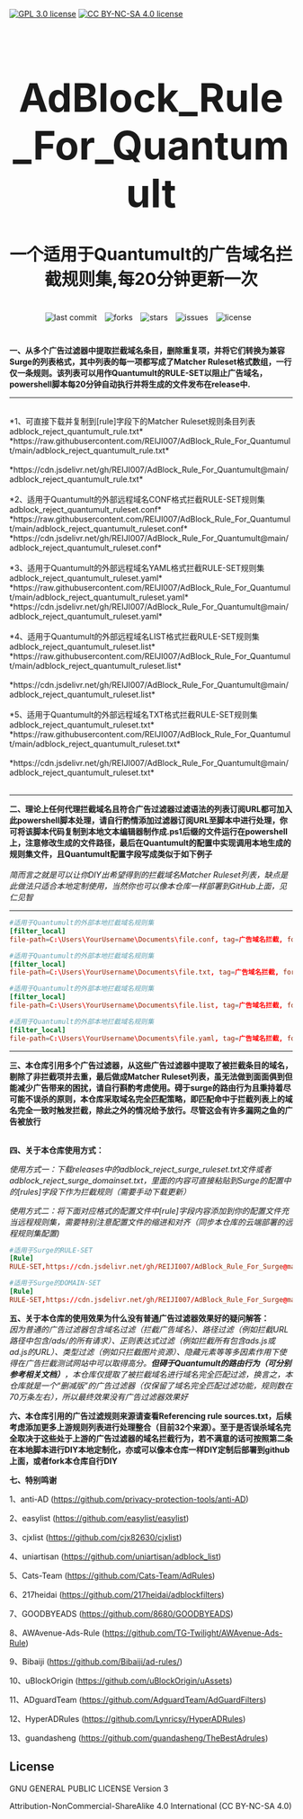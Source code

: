 [![GPL 3.0 license](https://img.shields.io/badge/License-GPL%20v3-blue.svg)](https://github.com/REIJI007/AdBlock_Rule_For_Clash/blob/main/LICENSE-GPL3.0)
[![CC BY-NC-SA 4.0 license](https://img.shields.io/badge/License-CC%20BY--NC--SA%204.0-lightgrey.svg)](https://github.com/REIJI007/AdBlock_Rule_For_Clash/blob/main/LICENSE-CC%20BY-NC-SA%204.0)
<!-- 居中的大标题 -->
<h1 align="center" style="font-size: 70px; margin-bottom: 20px;">AdBlock_Rule_For_Quantumult</h1>

<!-- 居中的副标题 -->
<h2 align="center" style="font-size: 30px; margin-bottom: 40px;">一个适用于Quantumult的广告域名拦截规则集,每20分钟更新一次</h2>

<!-- 徽章（根据需要调整） -->
<p align="center" style="margin-bottom: 40px;">
    <img src="https://img.shields.io/badge/last%20commit-today-brightgreen" alt="last commit" style="margin-right: 10px;">
    <img src="https://img.shields.io/github/forks/REIJI007/AdBlock_Rule_For_Quantumult" alt="forks" style="margin-right: 10px;">
    <img src="https://img.shields.io/github/stars/REIJI007/AdBlock_Rule_For_Quantumult" alt="stars" style="margin-right: 10px;">
    <img src="https://img.shields.io/github/issues/REIJI007/AdBlock_Rule_For_Quantumult" alt="issues" style="margin-right: 10px;">
    <img src="https://img.shields.io/github/license/REIJI007/AdBlock_Rule_For_Quantumult" alt="license" style="margin-right: 10px;">
</p>

**一、从多个广告过滤器中提取拦截域名条目，删除重复项，并将它们转换为兼容Surge的列表格式，其中列表的每一项都写成了Matcher Ruleset格式数组，一行仅一条规则。该列表可以用作Quantumult的RULE-SET以阻止广告域名， powershell脚本每20分钟自动执行并将生成的文件发布在release中.**

<hr>

<br>
*1、可直接下载并复制到[rule]字段下的Matcher Ruleset规则条目列表 adblock_reject_quantumult_rule.txt* 
<br>
*https://raw.githubusercontent.com/REIJI007/AdBlock_Rule_For_Quantumult/main/adblock_reject_quantumult_rule.txt*
<br>
<br>
*https://cdn.jsdelivr.net/gh/REIJI007/AdBlock_Rule_For_Quantumult@main/adblock_reject_quantumult_rule.txt*
<br>
<br>
*2、适用于Quantumult的外部远程域名CONF格式拦截RULE-SET规则集 adblock_reject_quantumult_ruleset.conf* 
<br>
*https://raw.githubusercontent.com/REIJI007/AdBlock_Rule_For_Quantumult/main/adblock_reject_quantumult_ruleset.conf*
<br>
*https://cdn.jsdelivr.net/gh/REIJI007/AdBlock_Rule_For_Quantumult@main/adblock_reject_quantumult_ruleset.conf*
<br>
<br>
*3、适用于Quantumult的外部远程域名YAML格式拦截RULE-SET规则集 adblock_reject_quantumult_ruleset.yaml* 
<br>
*https://raw.githubusercontent.com/REIJI007/AdBlock_Rule_For_Quantumult/main/adblock_reject_quantumult_ruleset.yaml*
<br>
*https://cdn.jsdelivr.net/gh/REIJI007/AdBlock_Rule_For_Quantumult@main/adblock_reject_quantumult_ruleset.yaml*
<br>
<br>
*4、适用于Quantumult的外部远程域名LIST格式拦截RULE-SET规则集 adblock_reject_quantumult_ruleset.list* 
<br>
*https://raw.githubusercontent.com/REIJI007/AdBlock_Rule_For_Quantumult/main/adblock_reject_quantumult_ruleset.list*
<br>
<br>
*https://cdn.jsdelivr.net/gh/REIJI007/AdBlock_Rule_For_Quantumult@main/adblock_reject_quantumult_ruleset.list*
<br>
<br>
*5、适用于Quantumult的外部远程域名TXT格式拦截RULE-SET规则集 adblock_reject_quantumult_ruleset.txt* 
<br>
*https://raw.githubusercontent.com/REIJI007/AdBlock_Rule_For_Quantumult/main/adblock_reject_quantumult_ruleset.txt*
<br>
<br>
*https://cdn.jsdelivr.net/gh/REIJI007/AdBlock_Rule_For_Quantumult@main/adblock_reject_quantumult_ruleset.txt*
<br>
<br>


<hr>

**二、理论上任何代理拦截域名且符合广告过滤器过滤语法的列表订阅URL都可加入此powershell脚本处理，请自行酌情添加过滤器订阅URL至脚本中进行处理，你可将该脚本代码复制到本地文本编辑器制作成.ps1后缀的文件运行在powershell上，注意修改生成的文件路径，最后在Quantumult的配置中实现调用本地生成的规则集文件，且Quantumult配置字段写成类似于如下例子**
<br>
<br>
*简而言之就是可以让你DIY出希望得到的拦截域名Matcher Ruleset列表，缺点是此做法只适合本地定制使用，当然你也可以像本仓库一样部署到GitHub上面，见仁见智*
<hr>


```conf
#适用于Quantumult的外部本地拦截域名规则集
[filter_local]
file-path=C:\Users\YourUsername\Documents\file.conf, tag=广告域名拦截, force-policy=reject, enabled=true  #你的外部本地拦截域名规则集文件保存路径

```
```conf
#适用于Quantumult的外部本地拦截域名规则集
[filter_local]
file-path=C:\Users\YourUsername\Documents\file.txt, tag=广告域名拦截, force-policy=reject, enabled=true  #你的外部本地拦截域名规则集文件保存路径

```
```conf
#适用于Quantumult的外部本地拦截域名规则集
[filter_local]
file-path=C:\Users\YourUsername\Documents\file.list, tag=广告域名拦截, force-policy=reject, enabled=true  #你的外部本地拦截域名规则集文件保存路径

```
```conf
#适用于Quantumult的外部本地拦截域名规则集
[filter_local]
file-path=C:\Users\YourUsername\Documents\file.yaml, tag=广告域名拦截, force-policy=reject, enabled=true  #你的外部本地拦截域名规则集文件保存路径

```


<hr>

**三、本仓库引用多个广告过滤器，从这些广告过滤器中提取了被拦截条目的域名，剔除了非拦截项并去重，最后做成Matcher Ruleset列表，虽无法做到面面俱到但能减少广告带来的困扰，请自行斟酌考虑使用。碍于surge的路由行为且秉持着尽可能不误杀的原则，本仓库采取域名完全匹配策略，即匹配命中于拦截列表上的域名完全一致时触发拦截，除此之外的情况给予放行。尽管这会有许多漏网之鱼的广告被放行**
<br>
<br>

**四、关于本仓库使用方式：**

  *使用方式一：下载releases中的adblock_reject_surge_ruleset.txt文件或者adblock_reject_surge_domainset.txt，里面的内容可直接粘贴到Surge的配置中的[rules]字段下作为拦截规则（需要手动下载更新）*



  *使用方式二：将下面对应格式的配置文件中[rule]字段内容添加到你的配置文件充当远程规则集，需要特别注意配置文件的缩进和对齐（同步本仓库的云端部署的远程规则集配置)*

```conf
#适用于Surge的RULE-SET
[Rule]
RULE-SET,https://cdn.jsdelivr.net/gh/REIJI007/AdBlock_Rule_For_Surge@main/adblock_reject_surge_ruleset.txt,REJECT
```
```conf
#适用于Surge的DOMAIN-SET
[Rule]
RULE-SET,https://cdn.jsdelivr.net/gh/REIJI007/AdBlock_Rule_For_Surge@main/adblock_reject_surge_domainset.txt,REJECT
```




**五、关于本仓库的使用效果为什么没有普通广告过滤器效果好的疑问解答：**
<br>
*因为普通的广告过滤器包含域名过滤（拦截广告域名）、路径过滤（例如拦截URL路径中包含/ads/的所有请求）、正则表达式过滤（例如拦截所有包含ads.js或ad.js的URL）、类型过滤（例如只拦截图片资源）、隐藏元素等等多因素作用下使得在广告拦截测试网站中可以取得高分。**但碍于Quantumult的路由行为（可分别参考相关文档）**，本仓库仅提取了被拦截域名进行域名完全匹配过滤，换言之，本仓库就是一个“删减版”的广告过滤器（仅保留了域名完全匹配过滤功能，规则数在70万条左右），所以最终效果没有广告过滤器效果好*




**六、本仓库引用的广告过滤规则来源请查看Referencing rule sources.txt，后续考虑添加更多上游规则列表进行处理整合（目前32个来源）。至于是否误杀域名完全取决于这些处于上游的广告过滤器的域名拦截行为，若不满意的话可按照第二条在本地脚本进行DIY本地定制化，亦或可以像本仓库一样DIY定制后部署到github上面，或者fork本仓库自行DIY**


**七、特别鸣谢**

1、anti-AD (https://github.com/privacy-protection-tools/anti-AD)

2、easylist (https://github.com/easylist/easylist)

3、cjxlist (https://github.com/cjx82630/cjxlist)

4、uniartisan (https://github.com/uniartisan/adblock_list)

5、Cats-Team (https://github.com/Cats-Team/AdRules)

6、217heidai (https://github.com/217heidai/adblockfilters)

7、GOODBYEADS (https://github.com/8680/GOODBYEADS)

8、AWAvenue-Ads-Rule (https://github.com/TG-Twilight/AWAvenue-Ads-Rule)

9、Bibaiji (https://github.com/Bibaiji/ad-rules/)

10、uBlockOrigin (https://github.com/uBlockOrigin/uAssets)

11、ADguardTeam (https://github.com/AdguardTeam/AdGuardFilters)

12、HyperADRules (https://github.com/Lynricsy/HyperADRules)

13、guandasheng (https://github.com/guandasheng/TheBestAdrules)

## License

GNU GENERAL PUBLIC LICENSE Version 3

Attribution-NonCommercial-ShareAlike 4.0 International (CC BY-NC-SA 4.0)


